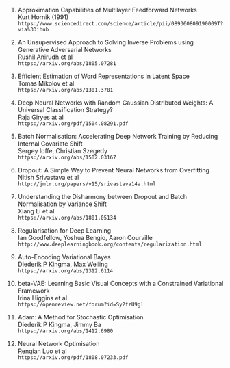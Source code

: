 1. Approximation Capabilities of Multilayer Feedforward Networks  
Kurt Hornik (1991)  
`https://www.sciencedirect.com/science/article/pii/089360809190009T?via%3Dihub`

2. An Unsupervised Approach to Solving Inverse Problems using Generative Adversarial Networks  
Rushil Anirudh et al  
`https://arxiv.org/abs/1805.07281`

3. Efficient Estimation of Word Representations in Latent Space  
Tomas Mikolov et al  
`https://arxiv.org/abs/1301.3781`

4. Deep Neural Networks with Random Gaussian Distributed Weights: A Universal Classification Strategy?  
Raja Giryes at al  
`https://arxiv.org/pdf/1504.08291.pdf`

5. Batch Normalisation: Accelerating Deep Network Training by Reducing Internal Covariate Shift  
Sergey Ioffe, Christian Szegedy  
`https://arxiv.org/abs/1502.03167`

6. Dropout: A Simple Way to Prevent Neural Networks from Overfitting  
Nitish Srivastava et al  
`http://jmlr.org/papers/v15/srivastava14a.html`  

7. Understanding the Disharmony between Dropout and Batch Normalisation by Variance Shift  
Xiang Li et al  
`https://arxiv.org/abs/1801.05134`

8. Regularisation for Deep Learning  
Ian Goodfellow, Yoshua Bengio, Aaron Courville  
`http://www.deeplearningbook.org/contents/regularization.html`

9. Auto-Encoding Variational Bayes  
Diederik P Kingma, Max Welling  
`https://arxiv.org/abs/1312.6114`

10. beta-VAE: Learning Basic Visual Concepts with a Constrained Variational Framework  
Irina Higgins et al  
`https://openreview.net/forum?id=Sy2fzU9gl`

11. Adam: A Method for Stochastic Optimisation  
Diederik P Kingma, Jimmy Ba  
`https://arxiv.org/abs/1412.6980`

12. Neural Network Optimisation  
Renqian Luo et al  
`https://arxiv.org/pdf/1808.07233.pdf`  
